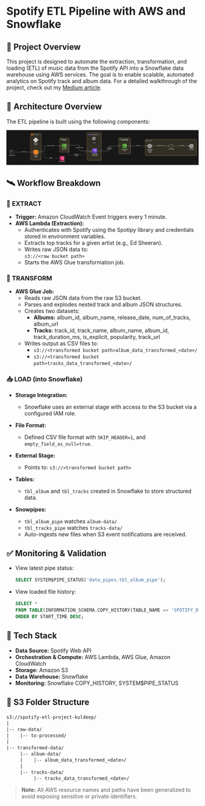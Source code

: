 # Spotify ETL Pipeline with AWS and Snowflake

## 📌 Project Overview
This project is designed to automate the extraction, transformation, and loading (ETL) of music data from the Spotify API into a Snowflake data warehouse using AWS services. The goal is to enable scalable, automated analytics on Spotify track and album data. For a detailed walkthrough of the project, check out my [Medium article](https://medium.com/@KuldeepsinhVaghela/building-a-real-time-spotify-etl-pipeline-with-aws-and-snowflake-d7b360157097).

## 🧱 Architecture Overview
The ETL pipeline is built using the following components:

![Architecture Diagram](./architecture_diagram.png)

## 🛰️ Workflow Breakdown

### 🔄 EXTRACT
- **Trigger:** Amazon CloudWatch Event triggers every 1 minute.
- **AWS Lambda (Extraction):**
  - Authenticates with Spotify using the Spotipy library and credentials stored in environment variables.
  - Extracts top tracks for a given artist (e.g., Ed Sheeran).
  - Writes raw JSON data to:  
    `s3://<raw bucket path>`
  - Starts the AWS Glue transformation job.

### 🔧 TRANSFORM
- **AWS Glue Job:**
  - Reads raw JSON data from the raw S3 bucket.
  - Parses and explodes nested track and album JSON structures.
  - Creates two datasets:
    - **Albums:** album_id, album_name, release_date, num_of_tracks, album_url
    - **Tracks:** track_id, track_name, album_name, album_id, track_duration_ms, is_explicit, popularity, track_url
  - Writes output as CSV files to:
    - `s3://<transformed bucket path>album_data_transformed_<date>/`
    - `s3://<transformed bucket path>tracks_data_transformed_<date>/`

### 📥 LOAD (into Snowflake)
- **Storage Integration:**
  - Snowflake uses an external stage with access to the S3 bucket via a configured IAM role.

- **File Format:**
  - Defined CSV file format with `SKIP_HEADER=1`, and `empty_field_as_null=true`.

- **External Stage:**
  - Points to: `s3://<transformed bucket path>`

- **Tables:**
  - `tbl_album` and `tbl_tracks` created in Snowflake to store structured data.

- **Snowpipes:**
  - `tbl_album_pipe` watches `album-data/`
  - `tbl_tracks_pipe` watches `tracks-data/`
  - Auto-ingests new files when S3 event notifications are received.


## ✅ Monitoring & Validation
- View latest pipe status:
  ```sql
  SELECT SYSTEM$PIPE_STATUS('data_pipes.tbl_album_pipe');
  ```

- View loaded file history:
  ```sql
  SELECT *
  FROM TABLE(INFORMATION_SCHEMA.COPY_HISTORY(TABLE_NAME => 'SPOTIFY_DB.PUBLIC.TBL_ALBUM'))
  ORDER BY START_TIME DESC;
  ```

## 🧰 Tech Stack
- **Data Source:** Spotify Web API
- **Orchestration & Compute:** AWS Lambda, AWS Glue, Amazon CloudWatch
- **Storage:** Amazon S3
- **Data Warehouse:** Snowflake
- **Monitoring:** Snowflake COPY_HISTORY, SYSTEM$PIPE_STATUS

## 📂 S3 Folder Structure
```
s3://spotify-etl-project-kuldeep/
|
|-- raw-data/
|    |-- to-processed/
|
|-- transformed-data/
     |-- album-data/
     |    |-- album_data_transformed_<date>/
     |
     |-- tracks-data/
          |-- tracks_data_transformed_<date>/
```



> **Note:** All AWS resource names and paths have been generalized to avoid exposing sensitive or private identifiers.

